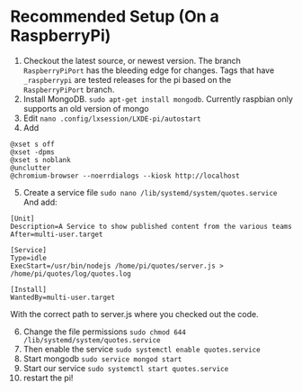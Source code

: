 # Recommended Setup (On a RaspberryPi)

1. Checkout the latest source, or newest version. 
  The branch `RaspberryPiPort` has the bleeding edge for changes. 
  Tags that have `_raspberrypi` are tested releases for the pi based on the `RaspberryPiPort` branch. 
2. Install MongoDB. `sudo apt-get install mongodb`. Currently raspbian only supports an old version of mongo
3. Edit `nano .config/lxsession/LXDE-pi/autostart`
4. Add 
```
@xset s off
@xset -dpms
@xset s noblank
@unclutter
@chromium-browser --noerrdialogs --kiosk http://localhost
```

5. Create a service file `sudo nano /lib/systemd/system/quotes.service` And add:
```
[Unit]
Description=A Service to show published content from the various teams
After=multi-user.target

[Service]
Type=idle
ExecStart=/usr/bin/nodejs /home/pi/quotes/server.js > /home/pi/quotes/log/quotes.log

[Install]
WantedBy=multi-user.target
```
With the correct path to server.js where you checked out the code. 

6. Change the file permissions `sudo chmod 644 /lib/systemd/system/quotes.service`
7. Then enable the service `sudo systemctl enable quotes.service`
8. Start mongodb `sudo service mongod start`
9. Start our service `sudo systemctl start quotes.service`
10. restart the pi!
